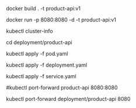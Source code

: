 docker build . -t product-api:v1

docker run -p 8080:8080 -d -t product-api:v1 

kubectl cluster-info

cd deployment/product-api

kubectl apply -f pod.yaml

kubectl apply -f deployment.yaml

kubectl apply -f service.yaml


#kubectl port-forward product-api 8080:8080  

kubectl port-forward deployment/product-api 8080